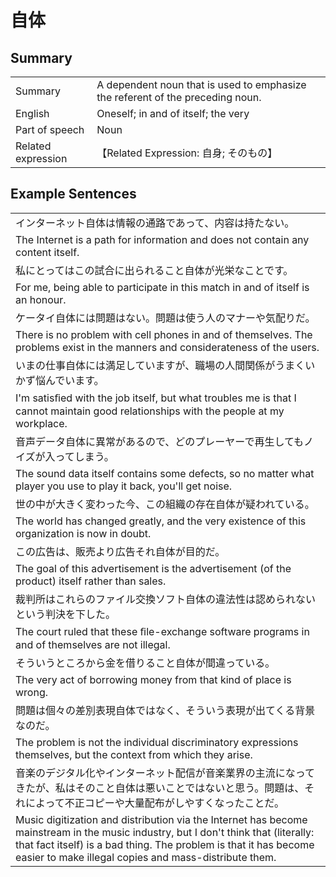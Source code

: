# 自体

## Summary

<table><tr>   <td>Summary</td>   <td>A dependent noun that is used to emphasize the referent of the preceding noun.</td></tr><tr>   <td>English</td>   <td>Oneself; in and of itself; the very</td></tr><tr>   <td>Part of speech</td>   <td>Noun</td></tr><tr>   <td>Related expression</td>   <td>【Related Expression: 自身; そのもの】</td></tr></table>

## Example Sentences

<table><tr><td>インターネット自体は情報の通路であって、内容は持たない。</td></tr><tr><td>The Internet is a path for information and does not contain any content itself.</td></tr><tr><td>私にとってはこの試合に出られること自体が光栄なことです。</td></tr><tr><td>For me, being able to participate in this match in and of itself is an honour.</td></tr><tr><td>ケータイ自体には問題はない。問題は使う人のマナーや気配りだ。</td></tr><tr><td>There is no problem with cell phones in and of themselves. The problems exist in the manners and considerateness of the users.</td></tr><tr><td>いまの仕事自体には満足していますが、職場の人間関係がうまくいかず悩んでいます。</td></tr><tr><td>I'm satisﬁed with the job itself, but what troubles me is that I cannot maintain good relationships with the people at my workplace.</td></tr><tr><td>音声データ自体に異常があるので、どのプレーヤーで再生してもノイズが入ってしまう。</td></tr><tr><td>The sound data itself contains some defects, so no matter what player you use to play it back, you'll get noise.</td></tr><tr><td>世の中が大きく変わった今、この組織の存在自体が疑われている。</td></tr><tr><td>The world has changed greatly, and the very existence of this organization is now in doubt.</td></tr><tr><td>この広告は、販売より広告それ自体が目的だ。</td></tr><tr><td>The goal of this advertisement is the advertisement (of the product) itself rather than sales.</td></tr><tr><td>裁判所はこれらのファイル交換ソフト自体の違法性は認められないという判決を下した。</td></tr><tr><td>The court ruled that these ﬁle-exchange software programs in and of themselves are not illegal.</td></tr><tr><td>そういうところから金を借りること自体が間違っている。</td></tr><tr><td>The very act of borrowing money from that kind of place is wrong.</td></tr><tr><td>問題は個々の差別表現自体ではなく、そういう表現が出てくる背景なのだ。</td></tr><tr><td>The problem is not the individual discriminatory expressions themselves, but the context from which they arise.</td></tr><tr><td>音楽のデジタル化やインターネット配信が音楽業界の主流になってきたが、私はそのこと自体は悪いことではないと思う。問題は、それによって不正コピーや大量配布がしやすくなったことだ。</td></tr><tr><td>Music digitization and distribution via the Internet has become mainstream in the music industry, but I don't think that (literally: that fact itself) is a bad thing. The problem is that it has become easier to make illegal copies and mass-distribute them.</td></tr></table>

